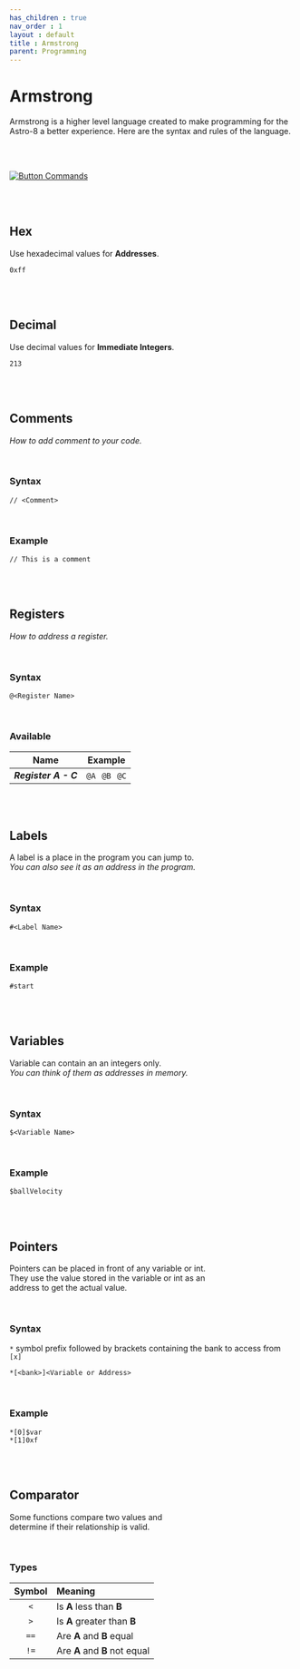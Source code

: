 ```yaml
---
has_children : true
nav_order : 1
layout : default
title : Armstrong
parent: Programming
---
```


# Armstrong

Armstrong is a higher level language created to make programming for the Astro-8 a better experience. Here are the syntax and rules of the language.

<br>
<br>

[![Button Commands]][Commands]

<br>
<br>

## Hex

Use hexadecimal values for **Addresses**.

```
0xff
```

<br>
<br>

## Decimal

Use decimal values for **Immediate Integers**.

```
213
```

<br>
<br>

## Comments

*How to add comment to your code.*

<br>

### Syntax

```
// <Comment>
```

<br>

### Example

```
// This is a comment
```

<br>
<br>

## Registers

*How to address a register.*

<br>

### Syntax

```
@<Register Name>
```

<br>

### Available

| Name | Example |
|:----:|:-------:|
| ***Register A - C*** | `@A`  `@B`  `@C`

<br>
<br>

## Labels

A label is a place in the program you can jump to. <br>
*You can also see it as an address in the program.*

<br>

### Syntax

```
#<Label Name>
```

<br>

### Example

```
#start
```

<br>
<br>

## Variables

Variable can contain an an integers only. <br>
*You can think of them as addresses in memory.*

<br>

### Syntax

```
$<Variable Name>
```

<br>

### Example

```
$ballVelocity
```

<br>
<br>

## Pointers

Pointers can be placed in front of any variable or int. <br>
They use the value stored in the variable or int as an <br>
address to get the actual value.

<br>

### Syntax
`*` symbol prefix followed by brackets containing the bank to access from `[x]`
```
*[<bank>]<Variable or Address>
```

<br>

### Example

```
*[0]$var
*[1]0xf
```

<br>
<br>

## Comparator

Some functions compare two values and <br>
determine if their relationship is valid.

<br>

### Types

| Symbol | Meaning 
|:------:|:--------
| `<`    | Is **A** less than **B**
| `>`    | Is **A** greater than **B**
| `==`   | Are **A** and **B** equal
| `!=`   | Are **A** and **B** not equal

<br>


<!----------------------------------------------------------------------------->

[Commands]: Commands


<!---------------------------------[ Buttons ]--------------------------------->

[Button Commands]: https://img.shields.io/badge/Commands-0288D1?style=flat-square&logoColor=white&logo=Betfair
